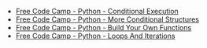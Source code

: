 ---
---

- [Free Code Camp - Python - Conditional Execution](https://www.freecodecamp.org/learn/scientific-computing-with-python/python-for-everybody/conditional-execution)
- [Free Code Camp - Python - More Conditional Structures](https://www.freecodecamp.org/learn/scientific-computing-with-python/python-for-everybody/more-conditional-structures)
- [Free Code Camp - Python - Build Your Own Functions](https://www.freecodecamp.org/learn/scientific-computing-with-python/python-for-everybody/build-your-own-functions)
- [Free Code Camp - Python - Loops And Iterations](https://www.freecodecamp.org/learn/scientific-computing-with-python/python-for-everybody/loops-and-iterations)
